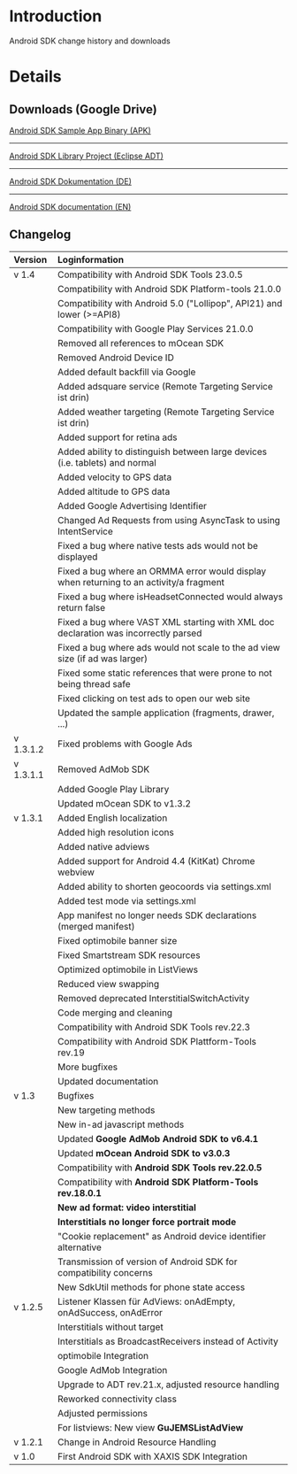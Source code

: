 # Introduction #

Android SDK change history and downloads

# Details #

## Downloads (Google Drive) ##

[Android SDK Sample App Binary (APK)](https://drive.google.com/file/d/0B5R-ThsBtb-3X3A1RE80ZFRnQjQ/view?usp=sharing)

---

[Android SDK Library Project (Eclipse ADT)](https://drive.google.com/file/d/0B5R-ThsBtb-3M1dSV1Q2MnFEenM/view?usp=sharing)

---

[Android SDK Dokumentation (DE)](https://drive.google.com/file/d/0B5R-ThsBtb-3aXhKYmhjTFZZT3c/view?usp=sharing)

---

[Android SDK documentation (EN)](https://drive.google.com/file/d/0B5R-ThsBtb-3TnFIYjFoeDA0dGc/view?usp=sharing)
## Changelog ##

|**Version**      |**Loginformation**|
|:----------------|:-----------------|
|v 1.4|Compatibility with Android SDK Tools 23.0.5|
|  |Compatibility with Android SDK Platform-tools 21.0.0|
|  |Compatibility with Android 5.0 ("Lollipop", API21) and lower (>=API8)|
|  |Compatibility with Google Play Services 21.0.0|
|  |Removed all references to mOcean SDK|
|  |Removed Android Device ID|
|  |Added default backfill via Google|
|  |Added adsquare service (Remote Targeting Service ist drin)|
|  |Added weather targeting (Remote Targeting Service ist drin)|
|  |Added support for retina ads|
|  |Added ability to distinguish between large devices (i.e. tablets) and normal|
|  |Added velocity to GPS data|
|  |Added altitude to GPS data|
|  |Added Google Advertising Identifier|
|  |Changed Ad Requests from using AsyncTask to using IntentService|
|  |Fixed a bug where native tests ads would not be displayed|
|  |Fixed a bug where an ORMMA error would display when returning to an activity/a fragment|
|  |Fixed a bug where isHeadsetConnected would always return false|
|  |Fixed a bug where VAST XML starting with XML doc declaration was incorrectly parsed|
|  |Fixed a bug where ads would not scale to the ad view size (if ad was larger)|
|  |Fixed some static references that were prone to not being thread safe|
|  |Fixed clicking on test ads to open our web site|
|  |Updated the sample application (fragments, drawer, ...)|
|v 1.3.1.2|Fixed problems with Google Ads|
|v 1.3.1.1|Removed AdMob SDK|
|  |	Added Google Play Library|
|  |	Updated mOcean SDK to v1.3.2|
|v 1.3.1|Added English localization|
|  |	Added high resolution icons|
|  |	Added native adviews|
|  |	Added support for Android 4.4 (KitKat) Chrome webview|
|  |	Added ability to shorten geocoords via settings.xml|
|  |	Added test mode via settings.xml|
|  |	App manifest no longer needs SDK declarations (merged manifest)|
|  |	Fixed optimobile banner size|
|  |	Fixed Smartstream SDK resources|
|  |	Optimized optimobile in ListViews|
|  |	Reduced view swapping|
|  |	Removed deprecated InterstitialSwitchActivity|
|  |	Code merging and cleaning|
|  |	Compatibility with Android SDK Tools rev.22.3|
|  |	Compatibility with Android SDK Plattform-Tools rev.19|
|  |	More bugfixes|
|  |	Updated documentation|
|v 1.3       | Bugfixes |
|  |	New targeting methods |
|  |	New in-ad javascript methods |
|  |	Updated **Google AdMob Android SDK to v6.4.1** |
|  |	Updated **mOcean Android SDK to v3.0.3** |
|  |	Compatibility with **Android SDK Tools rev.22.0.5** |
|  |	Compatibility with **Android SDK Platform-Tools rev.18.0.1** |
|  |	**New ad format: video interstitial** |
|  |	**Interstitials no longer force portrait mode** |
|  |	"Cookie replacement" as Android device identifier alternative |
|  |	Transmission of version of Android SDK for compatibility concerns |
|  |	New SdkUtil methods for phone state access |
|v 1.2.5        | Listener Klassen für AdViews: onAdEmpty, onAdSuccess, onAdError |
|  |	Interstitials without target |
|  |	Interstitials as BroadcastReceivers instead of Activity |
|  |	optimobile Integration |
|  |	Google AdMob Integration |
|  |	Upgrade to ADT rev.21.x, adjusted resource handling |
|  |	Reworked connectivity class |
|  |	Adjusted permissions |
|  |	For listviews: New view **GuJEMSListAdView** |
|v 1.2.1        | Change in Android Resource Handling |
|v 1.0          | First Android SDK with XAXIS SDK Integration |